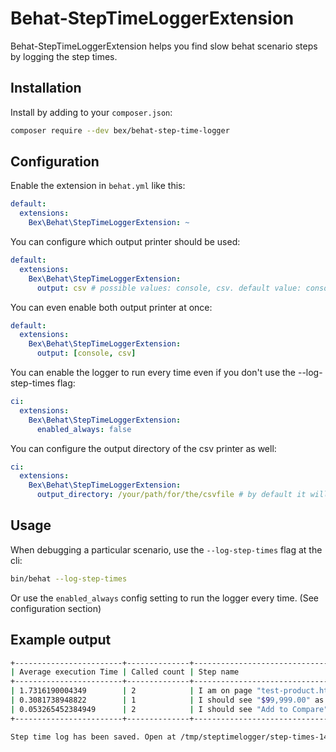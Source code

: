 Behat-StepTimeLoggerExtension
=========================


Behat-StepTimeLoggerExtension helps you find slow behat scenario steps by logging the step times.

Installation
------------

Install by adding to your `composer.json`:

```bash
composer require --dev bex/behat-step-time-logger
```

Configuration
-------------

Enable the extension in `behat.yml` like this:

```yml
default:
  extensions:
    Bex\Behat\StepTimeLoggerExtension: ~
```

You can configure which output printer should be used:
```yml
default:
  extensions:
    Bex\Behat\StepTimeLoggerExtension:
      output: csv # possible values: console, csv. default value: console
```

You can even enable both output printer at once:
```yml
default:
  extensions:
    Bex\Behat\StepTimeLoggerExtension:
      output: [console, csv]
```

You can enable the logger to run every time even if you don't use the --log-step-times flag:
```yml
ci:
  extensions:
    Bex\Behat\StepTimeLoggerExtension:
      enabled_always: false
```

You can configure the output directory of the csv printer as well:
```yml
ci:
  extensions:
    Bex\Behat\StepTimeLoggerExtension:
      output_directory: /your/path/for/the/csvfile # by default it will be saved to the /tmp/steptimelogger directory
```

Usage
-----

When debugging a particular scenario, use the `--log-step-times` flag at the cli:

```bash
bin/behat --log-step-times
```

Or use the `enabled_always` config setting to run the logger every time. (See configuration section)

Example output
--------------

```bash
+------------------------+--------------+----------------------------------------+
| Average execution Time | Called count | Step name                              |
+------------------------+--------------+----------------------------------------+
| 1.7316190004349        | 2            | I am on page "test-product.html"       |
| 0.3081738948822        | 1            | I should see "$99,999.00" as the price |
| 0.053265452384949      | 2            | I should see "Add to Compare"          |
+------------------------+--------------+----------------------------------------+
```

```bash
Step time log has been saved. Open at /tmp/steptimelogger/step-times-1447580698.csv
```